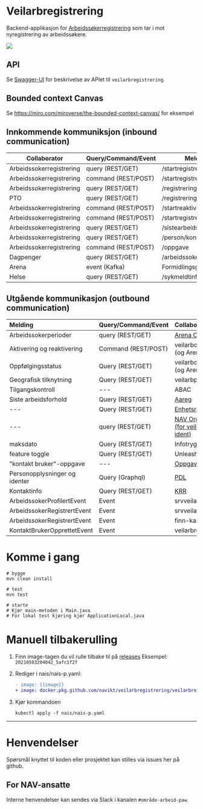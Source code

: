 # Veilarbregistrering

Backend-applikasjon for [Arbeidssøkerregistrering](https://github.com/navikt/arbeidssokerregistrering) som tar i mot nyregistrering av arbeidssøkere.

![](https://github.com/navikt/veilarbregistrering/workflows/Build,%20push,%20deploy%20%F0%9F%92%AA/badge.svg)

## API
Se [Swagger-UI](https://veilarbregistrering.dev.intern.nav.no/veilarbregistrering/swagger-ui.html) 
for beskrivelse av APIet til `veilarbregistrering`.

## Bounded context Canvas
Se https://miro.com/miroverse/the-bounded-context-canvas/ for eksempel

## Innkommende kommuniksjon (inbound communication)
| Collaborator | Query/Command/Event | Melding |
| --- | --- | --- |
| Arbeidssokerregistrering | query (REST/GET) | /startregistrering |
| Arbeidssokerregistrering | command (REST/POST) | /startregistrering |
| Arbeidssokerregistrering | query (REST/GET) | /registrering |
| PTO | query (REST/GET) | /registrering |
| Arbeidssokerregistrering | command (REST/POST) | /startreaktivering |
| Arbeidssokerregistrering | command (REST/POST) | /startregistrersykmeldt |
| Arbeidssokerregistrering | query (REST/GET) | /sistearbeidsforhold |
| Arbeidssokerregistrering | query (REST/GET) | /person/kontaktinfo |
| Arbeidssokerregistrering | command (REST/POST) | /oppgave |
| Dagpenger | query (REST/GET) | /arbeidssoker/perioder |
| Arena | event (Kafka) | FormidlingsgruppeEvent |
| Helse | query (REST/GET) | /sykmeldtinfodata |

## Utgående kommunikasjon (outbound communication)
| Melding | Query/Command/Event | Collaborator |
| :--- | :--- | :--- |
| Arbeidssokerperioder | query (REST/GET) | [Arena ORDS](src/main/java/no/nav/fo/veilarbregistrering/arbeidssoker/adapter/README.md) |
| Aktivering og reaktivering | Command (REST/POST) | veilarboppfolging (og Arena) |
| Oppfølgingsstatus | Query (REST/GET) | veilarboppfolging (og Arena) |
| Geografisk tilknytning | Query (REST/GET) | veilarbperson |
| Tilgangskontroll | --- | ABAC |
| Siste arbeidsforhold | Query (REST/GET) | [Aareg](src/main/java/no/nav/fo/veilarbregistrering/arbeidsforhold/adapter/README.md) |
| --- | Query (REST/GET) | [Enhetsregisteret](src/main/java/no/nav/fo/veilarbregistrering/enhet/adapter/README.md) |
| --- | query (REST/GET) | [NAV Organisasjon (for veileder pr ident)](src/main/java/no/nav/fo/veilarbregistrering/orgenhet/adapter/README.md) |
| maksdato | Query (REST/GET) | Infotrygd |
| feature toggle | Query (REST/GET) | Unleash |
| "kontakt bruker"-oppgave | --- | [Oppgave](src/main/java/no/nav/fo/veilarbregistrering/oppgave/adapter/README.md) |
| Personopplysninger og identer | Query (Graphql) | [PDL](src/main/java/no/nav/fo/veilarbregistrering/bruker/pdl/README.md) |
| Kontaktinfo | Query (REST/GET) | [KRR](src/main/java/no/nav/fo/veilarbregistrering/bruker/krr/README.md) |
| ArbeidssokerProfilertEvent | Event | srvveilarbportefolje |
| ArbeidssokerRegistrertEvent | Event | srvveilarbportefolje |
| ArbeidssokerRegistrertEvent | Event | finn-kandidat-api |
| KontaktBrukerOpprettetEvent | Event | veilarbregistrering |

# Komme i gang

```
# bygge
mvn clean install 

# test
mvn test

# starte
# Kjør main-metoden i Main.java
# For lokal test kjøring kjør ApplicationLocal.java
```


# Manuell tilbakerulling

1. Finn image-tagen du vil rulle tilbake til på [releases]()
   Eksempel: `20210503204042_5afc1f2f `
2. Rediger i nais/nais-p.yaml:
   ```diff
   - image: {{image}}
   + image: docker.pkg.github.com/navikt/veilarbregistrering/veilarbregistrering:20210503204042_5afc1f2f 
   ```
   
3. Kjør kommandoen
   ```
   kubectl apply -f nais/nais-p.yaml
   ```
---

# Henvendelser

Spørsmål knyttet til koden eller prosjektet kan stilles via issues her på github.

## For NAV-ansatte

Interne henvendelser kan sendes via Slack i kanalen `#område-arbeid-paw`.
